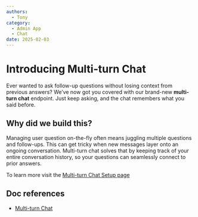 ```yaml
---
authors:
  - Tony
category:
  - Admin App
  - Chat
date: 2025-02-03
---
```


# Introducing Multi-turn Chat

Ever wanted to ask follow-up questions without losing context from previous answers?
We’ve now got you covered with our brand-new **multi-turn chat** endpoint. Just keep asking, and the chat remembers what you said before.

<!-- more -->

## Why did we build this?

Managing user question on-the-fly often means juggling multiple questions and follow-ups. This can get tricky when new messages layer onto an ongoing conversation. Multi-turn chat solves that by keeping track of your entire conversation history, so your questions can seamlessly connect to prior answers.

To learn more visit the [Multi-turn Chat Setup page](../../components/multi-turn-chat/index.md)

## Doc references

- [Multi-turn Chat](../../components/multi-turn-chat/index.md)
